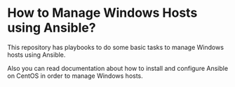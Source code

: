 # How to Manage Windows Hosts using Ansible?
This repository has playbooks to do some basic tasks to manage Windows hosts using Ansible.

Also you can read documentation about how to install and configure Ansible on CentOS in order to manage Windows hosts.




